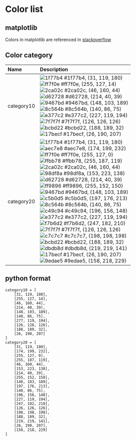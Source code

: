 # Color list

## matplotlib

Colors in matplotlib are referenced in [stackoverflow](https://stackoverflow.com/questions/22408237/named-colors-in-matplotlib)

## Color category

| Name          | Description  |
| :------------ | :------------|
| category10    | ![1f77b4](https://raw.githubusercontent.com/wiki/mbostock/d3/1f77b4.png) #1f77b4, (31, 119, 180)<br> ![ff7f0e](https://raw.githubusercontent.com/wiki/mbostock/d3/ff7f0e.png) #ff7f0e, (255, 127, 14)<br> ![2ca02c](https://raw.githubusercontent.com/wiki/mbostock/d3/2ca02c.png) #2ca02c, (46, 160, 44)<br> ![d62728](https://raw.githubusercontent.com/wiki/mbostock/d3/d62728.png) #d62728, (214, 40, 39)<br> ![9467bd](https://raw.githubusercontent.com/wiki/mbostock/d3/9467bd.png) #9467bd, (148, 103, 189)<br> ![8c564b](https://raw.githubusercontent.com/wiki/mbostock/d3/8c564b.png) #8c564b, (140, 86, 75)<br> ![e377c2](https://raw.githubusercontent.com/wiki/mbostock/d3/e377c2.png) #e377c2, (227, 119, 194)<br> ![7f7f7f](https://raw.githubusercontent.com/wiki/mbostock/d3/7f7f7f.png) #7f7f7f, (126, 126, 126)<br> ![bcbd22](https://raw.githubusercontent.com/wiki/mbostock/d3/bcbd22.png) #bcbd22, (188, 189, 32)<br> ![17becf](https://raw.githubusercontent.com/wiki/mbostock/d3/17becf.png) #17becf, (26, 190, 207)<br>|
| category20    | ![1f77b4](https://raw.githubusercontent.com/wiki/mbostock/d3/1f77b4.png) #1f77b4, (31, 119, 180)<br> ![aec7e8](https://raw.githubusercontent.com/wiki/mbostock/d3/aec7e8.png) #aec7e8, (174, 199, 232)<br> ![ff7f0e](https://raw.githubusercontent.com/wiki/mbostock/d3/ff7f0e.png) #ff7f0e, (255, 127, 0)<br> ![ffbb78](https://raw.githubusercontent.com/wiki/mbostock/d3/ffbb78.png) #ffbb78, (255, 187, 119)<br> ![2ca02c](https://raw.githubusercontent.com/wiki/mbostock/d3/2ca02c.png) #2ca02c, (46, 160, 44)<br> ![98df8a](https://raw.githubusercontent.com/wiki/mbostock/d3/98df8a.png) #98df8a, (153, 223, 138)<br> ![d62728](https://raw.githubusercontent.com/wiki/mbostock/d3/d62728.png) #d62728, (214, 40, 39)<br> ![ff9896](https://raw.githubusercontent.com/wiki/mbostock/d3/ff9896.png) #ff9896, (255, 152, 150)<br> ![9467bd](https://raw.githubusercontent.com/wiki/mbostock/d3/9467bd.png) #9467bd, (148, 103, 189)<br> ![c5b0d5](https://raw.githubusercontent.com/wiki/mbostock/d3/c5b0d5.png) #c5b0d5, (197, 176, 213)<br> ![8c564b](https://raw.githubusercontent.com/wiki/mbostock/d3/8c564b.png) #8c564b, (140, 86, 75)<br> ![c49c94](https://raw.githubusercontent.com/wiki/mbostock/d3/c49c94.png) #c49c94, (196, 156, 148)<br> ![e377c2](https://raw.githubusercontent.com/wiki/mbostock/d3/e377c2.png) #e377c2, (227, 119, 194)<br> ![f7b6d2](https://raw.githubusercontent.com/wiki/mbostock/d3/f7b6d2.png) #f7b6d2, (247, 182, 210)<br> ![7f7f7f](https://raw.githubusercontent.com/wiki/mbostock/d3/7f7f7f.png) #7f7f7f, (126, 126, 126)<br> ![c7c7c7](https://raw.githubusercontent.com/wiki/mbostock/d3/c7c7c7.png) #c7c7c7, (198, 198, 198)<br> ![bcbd22](https://raw.githubusercontent.com/wiki/mbostock/d3/bcbd22.png) #bcbd22, (188, 189, 32)<br> ![dbdb8d](https://raw.githubusercontent.com/wiki/mbostock/d3/dbdb8d.png) #dbdb8d, (219, 219, 141)<br> ![17becf](https://raw.githubusercontent.com/wiki/mbostock/d3/17becf.png) #17becf, (26, 190, 207)<br> ![9edae5](https://raw.githubusercontent.com/wiki/mbostock/d3/9edae5.png) #9edae5, (158, 218, 229)<br>|

## python format

```
category10 = [
    [31, 119, 180],
    [255, 127, 14],
    [46, 160, 44],
    [214, 40, 39],
    [148, 103, 189],
    [140, 86, 75],
    [277, 119, 194],
    [126, 126, 126],
    [188, 189, 32],
    [26, 190, 207]
]
category20 = [
    [31, 119, 180],
    [174, 199, 232],
    [255, 127, 0],
    [255, 187, 119],
    [46, 160, 44],
    [153, 223, 138],
    [214, 40, 39],
    [255, 152, 150],
    [148, 103, 189],
    [197, 176, 213],
    [140, 86, 75],
    [196, 156, 148],
    [227, 119, 194],
    [247, 182, 210],
    [126, 126, 126],
    [198, 198, 198],
    [188, 189, 32],
    [219, 219, 141],
    [26, 190, 207],
    [158, 218, 229]
]
```

